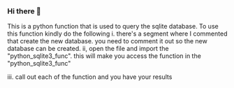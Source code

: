 ### Hi there 👋
 This is a python function that is used to query the sqlite database. 
 To use this function kindly do the following 
   i. there's a segment where I commented that create the new database.  you need to comment it out so the new database can be created. 
   ii, open the file and import the "python_sqlite3_func". this will make you access the function in the "python_sqlite3_func" 
   
   iii. call out each of the function and you have your results 
